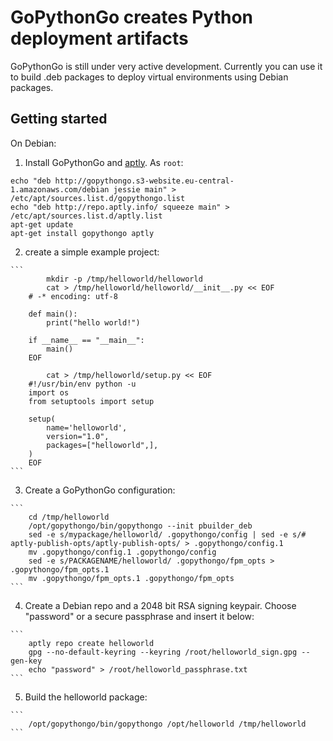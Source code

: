 GoPythonGo creates Python deployment artifacts
==============================================

GoPythonGo is still under very active development. Currently you can use it to build .deb packages to deploy virtual
environments using Debian packages.

Getting started
---------------

On Debian:

  1. Install GoPythonGo and [aptly](https://aptly.info). As `root`:

    echo "deb http://gopythongo.s3-website.eu-central-1.amazonaws.com/debian jessie main" > /etc/apt/sources.list.d/gopythongo.list
    echo "deb http://repo.aptly.info/ squeeze main" > /etc/apt/sources.list.d/aptly.list
    apt-get update
    apt-get install gopythongo aptly
    
  2. create a simple example project:
  
    ```
            mkdir -p /tmp/helloworld/helloworld
            cat > /tmp/helloworld/helloworld/__init__.py << EOF
        # -* encoding: utf-8
        
        def main():
            print("hello world!")
            
        if __name__ == "__main__":
            main()
        EOF
        
            cat > /tmp/helloworld/setup.py << EOF
        #!/usr/bin/env python -u
        import os
        from setuptools import setup
        
        setup(
            name='helloworld',
            version="1.0",
            packages=["helloworld",],
        )
        EOF
    ```

  3. Create a GoPythonGo configuration:

    ```  
        cd /tmp/helloworld
        /opt/gopythongo/bin/gopythongo --init pbuilder_deb
        sed -e s/mypackage/helloworld/ .gopythongo/config | sed -e s/# aptly-publish-opts/aptly-publish-opts/ > .gopythongo/config.1
        mv .gopythongo/config.1 .gopythongo/config
        sed -e s/PACKAGENAME/helloworld/ .gopythongo/fpm_opts > .gopythongo/fpm_opts.1
        mv .gopythongo/fpm_opts.1 .gopythongo/fpm_opts
    ```
   
  4. Create a Debian repo and a 2048 bit RSA signing keypair. Choose "password" or a secure passphrase and insert it
     below:

    ```  
        aptly repo create helloworld
        gpg --no-default-keyring --keyring /root/helloworld_sign.gpg --gen-key
        echo "password" > /root/helloworld_passphrase.txt
    ```
    
  5. Build the helloworld package:

    ```  
        /opt/gopythongo/bin/gopythongo /opt/helloworld /tmp/helloworld
    ```

